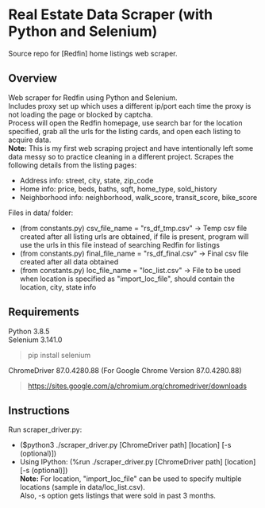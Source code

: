 # Real Estate Data Scraper (with Python and Selenium)  
Source repo for \[Redfin\] home listings web scraper.  

## Overview
Web scraper for Redfin using Python and Selenium.  
Includes proxy set up which uses a different ip/port each time the proxy is not loading the page or blocked by captcha.  
Process will open the Redfin homepage, use search bar for the location specified, grab all the urls for the listing cards, and open each listing to acquire data.  
**Note:** This is my first web scraping project and have intentionally left some data messy so to practice cleaning in a different project.
Scrapes the following details from the listing pages:  
* Address info: street, city, state, zip_code  
* Home info: price, beds, baths, sqft, home_type, sold_history  
* Neighborhood info: neighborhood, walk_score, transit_score, bike_score  

Files in data/ folder:  
* (from constants.py) csv_file_name = "rs_df_tmp.csv" -> Temp csv file created after all listing urls are obtained, if file is present, program will use the urls in this file instead of searching Redfin for listings  
* (from constants.py) final_file_name = "rs_df_final.csv" -> Final csv file created after all data obtained  
* (from constants.py) loc_file_name = "loc_list.csv" -> File to be used when location is specified as "import_loc_file", should contain the location, city, state info  

## Requirements  
Python 3.8.5  
Selenium 3.141.0  
> pip install selenium   

ChromeDriver 87.0.4280.88 (For Google Chrome Version 87.0.4280.88)  
> https://sites.google.com/a/chromium.org/chromedriver/downloads  

## Instructions
Run scraper_driver.py:  
* ($python3 ./scraper_driver.py \[ChromeDriver path\] \[location\] \[-s (optional)\])  
* Using IPython: (%run ./scraper_driver.py \[ChromeDriver path\] \[location\] \[-s (optional)\])  
**Note:** For location, "import_loc_file" can be used to specify multiple locations (sample in data/loc_list.csv).  
Also, -s option gets listings that were sold in past 3 months.
